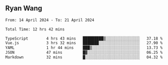 ## Ryan Wang

<!--START_SECTION:waka-->

```txt
From: 14 April 2024 - To: 21 April 2024

Total Time: 12 hrs 42 mins

TypeScript        4 hrs 43 mins   █████████▒░░░░░░░░░░░░░░░   37.18 %
Vue.js            3 hrs 32 mins   ███████░░░░░░░░░░░░░░░░░░   27.90 %
YAML              1 hr 44 mins    ███▒░░░░░░░░░░░░░░░░░░░░░   13.73 %
JSON              47 mins         █▓░░░░░░░░░░░░░░░░░░░░░░░   06.25 %
Markdown          32 mins         █░░░░░░░░░░░░░░░░░░░░░░░░   04.32 %
```

<!--END_SECTION:waka-->
